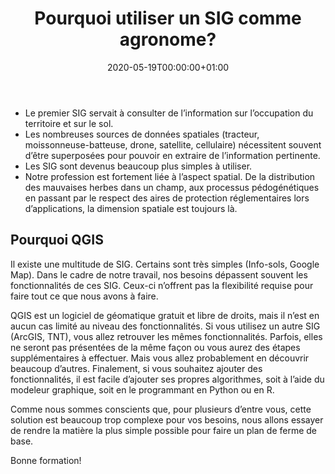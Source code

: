 ﻿---
date: "2020-05-19T00:00:00+01:00"
draft: false
linktitle: Pourquoi utiliser un SIG comme agronome?
menu:
  example:
    parent: Introduction
    weight: 1
title: Pourquoi utiliser un SIG comme agronome?
toc: true
type: docs
weight: 1
---

* Le premier SIG servait à consulter de l’information sur l’occupation du territoire et sur le sol.
* Les nombreuses sources de données spatiales (tracteur, moissonneuse-batteuse, drone, satellite, cellulaire) nécessitent souvent d’être superposées pour pouvoir en extraire de l’information pertinente.
* Les SIG sont devenus beaucoup plus simples à utiliser.
* Notre profession est fortement liée à l’aspect spatial. De la distribution des mauvaises herbes dans un champ, aux processus pédogénétiques en passant par le respect des aires de protection réglementaires lors d’applications, la dimension spatiale est toujours là.


## Pourquoi QGIS

Il existe une multitude de SIG. Certains sont très simples (Info-sols, Google Map). Dans le cadre de notre travail, nos besoins dépassent souvent les fonctionnalités de ces SIG. Ceux-ci n’offrent pas la flexibilité requise pour faire tout ce que nous avons à faire. 

QGIS est un logiciel de géomatique gratuit et libre de droits, mais il n’est en aucun cas limité au niveau des fonctionnalités. Si vous utilisez un autre SIG (ArcGIS, TNT), vous allez retrouver les mêmes fonctionnalités. Parfois, elles ne seront pas présentées de la même façon ou vous aurez des étapes supplémentaires à effectuer. Mais vous allez probablement en découvrir beaucoup d’autres. Finalement, si vous souhaitez ajouter des fonctionnalités, il est facile d’ajouter ses propres algorithmes, soit à l’aide du modeleur graphique, soit en le programmant en Python ou en R.


Comme nous sommes conscients que, pour plusieurs d’entre vous, cette solution est beaucoup trop complexe pour vos besoins, nous allons essayer de rendre la matière la plus simple possible pour faire un plan de ferme de base. 

Bonne formation!


